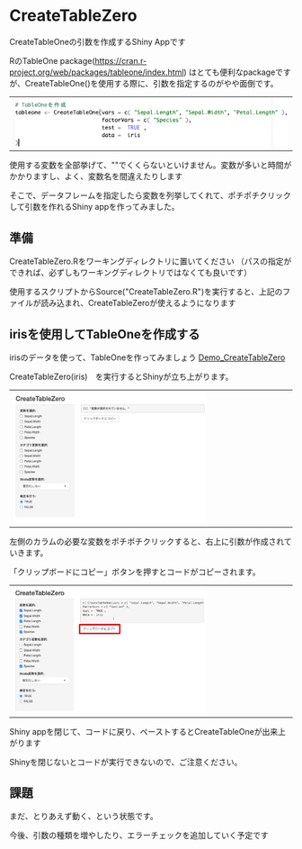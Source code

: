 # CreateTableZero
CreateTableOneの引数を作成するShiny Appです

RのTableOne package(https://cran.r-project.org/web/packages/tableone/index.html) はとても便利なpackageですが、CreateTableOne()を使用する際に、引数を指定するのがやや面倒です。

<table><tr><td>
  <img src= image/tableone.png>
</td></tr></table>
使用する変数を全部挙げて、""でくくらないといけません。変数が多いと時間がかかりますし、よく、変数名を間違えたりします

そこで、データフレームを指定したら変数を列挙してくれて、ポチポチクリックして引数を作れるShiny appを作ってみました。

## 準備
CreateTableZero.Rをワーキングディレクトリに置いてください
（パスの指定ができれば、必ずしもワーキングディレクトリではなくても良いです）

使用するスクリプトからSource("CreateTableZero.R")を実行すると、上記のファイルが読み込まれ、CreateTableZeroが使えるようになります

## irisを使用してTableOneを作成する
irisのデータを使って、TableOneを作ってみましょう [Demo_CreateTableZero](Demo_CreateTableZero.R)

CreateTableZero(iris)　を実行するとShinyが立ち上がります。

<table><tr><td>
  <img src= image/zero1.png width = 70%>
</td></tr></table>


左側のカラムの必要な変数をポチポチクリックすると、右上に引数が作成されていきます。

「クリップボードにコピー」ボタンを押すとコードがコピーされます。

<table><tr><td>
  <img src= image/zero2.png width = 70%>
</td></tr></table>

Shiny appを閉じて、コードに戻り、ペーストするとCreateTableOneが出来上がります

Shinyを閉じないとコードが実行できないので、ご注意ください。

## 課題
まだ、とりあえず動く、という状態です。

今後、引数の種類を増やしたり、エラーチェックを追加していく予定です

